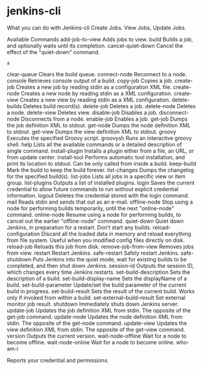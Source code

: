 jenkins-cli
===========
What you can do with Jenkins-cli
Create Jobs. View Jobs, Update Jobs.

Available Commands
add-job-to-view
	Adds jobs to view.
build
	Builds a job, and optionally waits until its completion.
cancel-quiet-down
	Cancel the effect of the "quiet-down" command.
	
	
	
	a
clear-queue
	Clears the build queue.
connect-node
	Reconnect to a node.
console
	Retrieves console output of a build.
copy-job
	Copies a job.
create-job
	Creates a new job by reading stdin as a configuration XML file.
create-node
	Creates a new node by reading stdin as a XML configuration.
create-view
	Creates a new view by reading stdin as a XML configuration.
delete-builds
	Deletes build record(s).
delete-job
	Deletes a job.
delete-node
	Deletes a node.
delete-view
	Deletes view.
disable-job
	Disables a job.
disconnect-node
	Disconnects from a node.
enable-job
	Enables a job.
get-job
	Dumps the job definition XML to stdout.
get-node
	Dumps the node definition XML to stdout.
get-view
	Dumps the view definition XML to stdout.
groovy
	Executes the specified Groovy script.
groovysh
	Runs an interactive groovy shell.
help
	Lists all the available commands or a detailed description of single command.
install-plugin
	Installs a plugin either from a file, an URL, or from update center.
install-tool
	Performs automatic tool installation, and print its location to stdout. Can be only called from inside a build.
keep-build
	Mark the build to keep the build forever.
list-changes
	Dumps the changelog for the specified build(s).
list-jobs
	Lists all jobs in a specific view or item group.
list-plugins
	Outputs a list of installed plugins.
login
	Saves the current credential to allow future commands to run without explicit credential information.
logout
	Deletes the credential stored with the login command.
mail
	Reads stdin and sends that out as an e-mail.
offline-node
	Stop using a node for performing builds temporarily, until the next "online-node" command.
online-node
	Resume using a node for performing builds, to cancel out the earlier "offline-node" command.
quiet-down
	Quiet down Jenkins, in preparation for a restart. Don’t start any builds.
reload-configuration
	Discard all the loaded data in memory and reload everything from file system. Useful when you modified config files directly on disk.
reload-job
	Reloads this job from disk.
remove-job-from-view
	Removes jobs from view.
restart
	Restart Jenkins.
safe-restart
	Safely restart Jenkins.
safe-shutdown
	Puts Jenkins into the quiet mode, wait for existing builds to be completed, and then shut down Jenkins.
session-id
	Outputs the session ID, which changes every time Jenkins restarts.
set-build-description
	Sets the description of a build.
set-build-display-name
	Sets the displayName of a build.
set-build-parameter
	Update/set the build parameter of the current build in progress.
set-build-result
	Sets the result of the current build. Works only if invoked from within a build.
set-external-build-result
	Set external monitor job result.
shutdown
	Immediately shuts down Jenkins server.
update-job
	Updates the job definition XML from stdin. The opposite of the get-job command.
update-node
	Updates the node definition XML from stdin. The opposite of the get-node command.
update-view
	Updates the view definition XML from stdin. The opposite of the get-view command.
version
	Outputs the current version.
wait-node-offline
	Wait for a node to become offline.
wait-node-online
	Wait for a node to become online.
who-am-i
	
Reports your credential and permissions.


